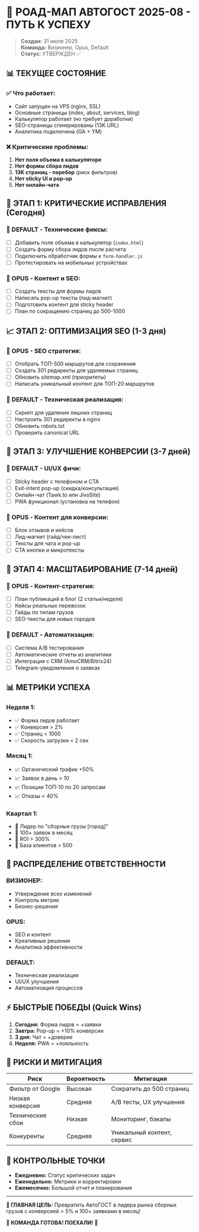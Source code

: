 # 🚀 РОАД-МАП АВТОГОСТ 2025-08 - ПУТЬ К УСПЕХУ

> **Создан:** 31 июля 2025  
> **Команда:** Визионер, Opus, Default  
> **Статус:** УТВЕРЖДЕН ✅

## 📊 ТЕКУЩЕЕ СОСТОЯНИЕ

### ✅ Что работает:
- Сайт запущен на VPS (nginx, SSL)
- Основные страницы (index, about, services, blog)
- Калькулятор работает (но требует доработки)
- SEO-страницы сгенерированы (13K URL)
- Аналитика подключена (GA + YM)

### ❌ Критические проблемы:
1. **Нет поля объема в калькуляторе**
2. **Нет формы сбора лидов**
3. **13K страниц - перебор** (риск фильтров)
4. **Нет sticky UI и pop-up**
5. **Нет онлайн-чата**

## 🎯 ЭТАП 1: КРИТИЧЕСКИЕ ИСПРАВЛЕНИЯ (Сегодня)

### 🔧 DEFAULT - Технические фиксы:
- [ ] Добавить поле объема в калькулятор (`index.html`)
- [ ] Создать форму сбора лидов после расчета
- [ ] Подключить обработчик формы к `form-handler.js`
- [ ] Протестировать на мобильных устройствах

### 🎨 OPUS - Контент и SEO:
- [ ] Создать тексты для формы лидов
- [ ] Написать pop-up тексты (лид-магнит)
- [ ] Подготовить контент для sticky header
- [ ] План по сокращению страниц до 500-1000

## 📈 ЭТАП 2: ОПТИМИЗАЦИЯ SEO (1-3 дня)

### 🎨 OPUS - SEO стратегия:
- [ ] Отобрать ТОП-500 маршрутов для сохранения
- [ ] Создать 301 редиректы для удаляемых страниц
- [ ] Обновить sitemap.xml (приоритеты)
- [ ] Написать уникальный контент для ТОП-20 маршрутов

### 🔧 DEFAULT - Техническая реализация:
- [ ] Скрипт для удаления лишних страниц
- [ ] Настроить 301 редиректы в nginx
- [ ] Обновить robots.txt
- [ ] Проверить canonical URL

## 🚀 ЭТАП 3: УЛУЧШЕНИЕ КОНВЕРСИИ (3-7 дней)

### 🔧 DEFAULT - UI/UX фичи:
- [ ] Sticky header с телефоном и CTA
- [ ] Exit-intent pop-up (скидка/консультация)
- [ ] Онлайн-чат (Tawk.to или JivoSite)
- [ ] PWA функционал (установка на телефон)

### 🎨 OPUS - Контент для конверсии:
- [ ] Блок отзывов и кейсов
- [ ] Лид-магнит (гайд/чек-лист)
- [ ] Тексты для чата и pop-up
- [ ] CTA кнопки и микротексты

## 💎 ЭТАП 4: МАСШТАБИРОВАНИЕ (7-14 дней)

### 🎨 OPUS - Контент-стратегия:
- [ ] План публикаций в блог (2 статьи/неделя)
- [ ] Кейсы реальных перевозок
- [ ] Гайды по типам грузов
- [ ] SEO-тексты для новых городов

### 🔧 DEFAULT - Автоматизация:
- [ ] Система A/B тестирования
- [ ] Автоматические отчеты из аналитики
- [ ] Интеграция с CRM (AmoCRM/Bitrix24)
- [ ] Telegram-уведомления о заявках

## 📊 МЕТРИКИ УСПЕХА

### Неделя 1:
- ✅ Форма лидов работает
- ✅ Конверсия > 2%
- ✅ Страниц < 1000
- ✅ Скорость загрузки < 2 сек

### Месяц 1:
- 📈 Органический трафик +50%
- 📈 Заявок в день > 10
- 📈 Позиции ТОП-10 по 20 запросам
- 📈 Отказы < 40%

### Квартал 1:
- 🚀 Лидер по "сборные грузы [город]"
- 🚀 100+ заявок в месяц
- 🚀 ROI > 300%
- 🚀 База клиентов > 500

## 🤝 РАСПРЕДЕЛЕНИЕ ОТВЕТСТВЕННОСТИ

### ВИЗИОНЕР:
- Утверждение всех изменений
- Контроль метрик
- Бизнес-решения

### OPUS:
- SEO и контент
- Креативные решения
- Аналитика эффективности

### DEFAULT:
- Техническая реализация
- UI/UX улучшения
- Автоматизация процессов

## ⚡ БЫСТРЫЕ ПОБЕДЫ (Quick Wins)

1. **Сегодня:** Форма лидов = +заявки
2. **Завтра:** Pop-up = +10% конверсии
3. **3 дня:** Чат = +доверие
4. **Неделя:** PWA = +лояльность

## 🚨 РИСКИ И МИТИГАЦИЯ

| Риск | Вероятность | Митигация |
|------|------------|-----------|
| Фильтр от Google | Высокая | Сократить до 500 страниц |
| Низкая конверсия | Средняя | A/B тесты, UX улучшения |
| Технические сбои | Низкая | Мониторинг, бэкапы |
| Конкуренты | Средняя | Уникальный контент, сервис |

## 📅 КОНТРОЛЬНЫЕ ТОЧКИ

- **Ежедневно:** Статус критических задач
- **Еженедельно:** Метрики и корректировки
- **Ежемесячно:** Большой отчет и планирование

---

**🎯 ГЛАВНАЯ ЦЕЛЬ:** Превратить АвтоГОСТ в лидера рынка сборных грузов с конверсией > 5% и 100+ заявками в месяц!

**💪 КОМАНДА ГОТОВА! ПОЕХАЛИ!** 🚀